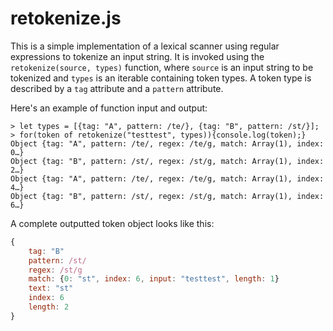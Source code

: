 # retokenize.js

This is a simple implementation of a lexical scanner using regular expressions
to tokenize an input string. It is invoked using the `retokenize(source, types)`
function, where `source` is an input string to be tokenized and `types` is
an iterable containing token types. A token type is described by a `tag`
attribute and a `pattern` attribute.

Here's an example of function input and output:

``` text
> let types = [{tag: "A", pattern: /te/}, {tag: "B", pattern: /st/}];
> for(token of retokenize("testtest", types)){console.log(token);}
Object {tag: "A", pattern: /te/, regex: /te/g, match: Array(1), index: 0…}
Object {tag: "B", pattern: /st/, regex: /st/g, match: Array(1), index: 2…}
Object {tag: "A", pattern: /te/, regex: /te/g, match: Array(1), index: 4…}
Object {tag: "B", pattern: /st/, regex: /st/g, match: Array(1), index: 6…}
```

A complete outputted token object looks like this:

``` js
{
    tag: "B"
    pattern: /st/
    regex: /st/g
    match: {0: "st", index: 6, input: "testtest", length: 1}
    text: "st"
    index: 6
    length: 2
}
```
